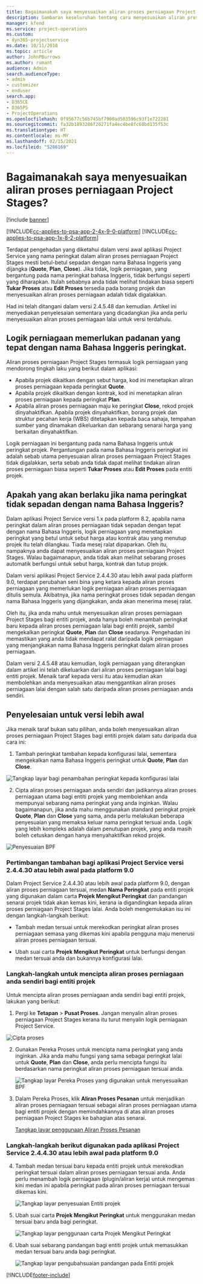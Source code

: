 ```yaml
---
title: Bagaimanakah saya menyesuaikan aliran proses perniagaan Project Stages?
description: Gambaran keseluruhan tentang cara menyesuaikan aliran proses perniagaan Peringkat Projek.
manager: kfend
ms.service: project-operations
ms.custom:
- dyn365-projectservice
ms.date: 10/11/2018
ms.topic: article
author: JohnPBurrows
ms.author: rumant
audience: Admin
search.audienceType:
- admin
- customizer
- enduser
search.app:
- D365CE
- D365PS
- ProjectOperations
ms.openlocfilehash: 0f95677c56b745bf7900ad503596c93f1e722281
ms.sourcegitcommit: fa32b1893286f20271fa4ec4be8fc68bd135f53c
ms.translationtype: HT
ms.contentlocale: ms-MY
ms.lasthandoff: 02/15/2021
ms.locfileid: "5286169"
---
```

# <a name="how-do-i-customize-the-project-stages-business-process-flow"></a>Bagaimanakah saya menyesuaikan aliran proses perniagaan Project Stages?

[!include [banner](../includes/psa-now-project-operations.md)]

[!INCLUDE[cc-applies-to-psa-app-2-4x-9-0-platform](../includes/cc-applies-to-psa-app-2-4x-9-0-platform.md)]
[!INCLUDE[cc-applies-to-psa-app-1x-8-2-platform](../includes/cc-applies-to-psa-app-1x-8-2-platform.md)]

Terdapat pengehadan yang diketahui dalam versi awal aplikasi Project Service yang nama peringkat dalam aliran proses perniagaan Project Stages mesti betul-betul sepadan dengan nama Bahasa Inggeris yang dijangka (**Quote**, **Plan**, **Close**). Jika tidak, logik perniagaan, yang bergantung pada nama peringkat bahasa Inggeris, tidak berfungsi seperti yang diharapkan. Itulah sebabnya anda tidak melihat tindakan biasa seperti **Tukar Proses** atau **Edit Proses** tersedia pada borang projek dan menyesuaikan aliran proses perniagaan adalah tidak digalakkan. 

Had ini telah ditangani dalam versi 2.4.5.48 dan kemudian. Artikel ini menyediakan penyelesaian sementara yang dicadangkan jika anda perlu menyesuaikan aliran proses perniagaan lalai untuk versi terdahulu.  

## <a name="business-logic-requires-an-exact-match-with-english-stage-names"></a>Logik perniagaan memerlukan padanan yang tepat dengan nama Bahasa Inggeris peringkat.

Aliran proses perniagaan Project Stages termasuk logik perniagaan yang mendorong tingkah laku yang berikut dalam aplikasi:
- Apabila projek dikaitkan dengan sebut harga, kod ini menetapkan aliran proses perniagaan kepada peringkat **Quote**.
- Apabila projek dikaitkan dengan kontrak, kod ini menetapkan aliran proses perniagaan kepada peringkat **Plan**.
- Apabila aliran proses perniagaan maju ke peringkat **Close**, rekod projek dinyahaktifkan. Apabila projek dinyahaktifkan, borang projek dan struktur pecahan kerja (WBS) ditetapkan kepada baca sahaja, tempahan sumber yang dinamakan dikeluarkan dan sebarang senarai harga yang berkaitan dinyahaktifkan.

Logik perniagaan ini bergantung pada nama Bahasa Inggeris untuk peringkat projek. Pergantungan pada nama Bahasa Inggeris peringkat ini adalah sebab utama penyesuaian aliran proses perniagaan Project Stages tidak digalakkan, serta sebab anda tidak dapat melihat tindakan aliran proses perniagaan biasa seperti **Tukar Proses** atau **Edit Proses** pada entiti projek.

## <a name="what-happens-if-the-stage-names-dont-match-the-english-names"></a>Apakah yang akan berlaku jika nama peringkat tidak sepadan dengan nama Bahasa Inggeris?

Dalam aplikasi Project Service versi 1.x pada platform 8.2, apabila nama peringkat dalam aliran proses perniagaan tidak sepadan dengan tepat dengan nama Bahasa Inggeris, logik perniagaan yang menetapkan peringkat yang betul untuk sebut harga atau kontrak atau yang menutup projek itu telah dilangkau. Tiada mesej ralat dipaparkan. Oleh itu, nampaknya anda dapat menyesuaikan aliran proses perniagaan Project Stages. Walau bagaimanapun, anda tidak akan melihat sebarang proses automatik berfungsi untuk sebut harga, kontrak dan tutup projek.

Dalam versi aplikasi Project Service 2.4.4.30 atau lebih awal pada platform 9.0, terdapat perubahan seni bina yang ketara kepada aliran proses perniagaan yang memerlukan logik perniagaan aliran proses perniagaan ditulis semula. Akibatnya, jika nama peringkat proses tidak sepadan dengan nama Bahasa Inggeris yang dijangkakan, anda akan menerima mesej ralat. 

Oleh itu, jika anda mahu untuk menyesuaikan aliran proses perniagaan Project Stages bagi entiti projek, anda hanya boleh menambah peringkat baru kepada aliran proses perniagaan lalai bagi entiti projek, sambil mengekalkan peringkat **Quote**, **Plan** dan **Close** seadanya. Pengehadan ini memastikan yang anda tidak mendapat ralat daripada logik perniagaan yang menjangkakan nama Bahasa Inggeris peringkat dalam aliran proses perniagaan.

Dalam versi 2.4.5.48 atau kemudian, logik perniagaan yang diterangkan dalam artikel ini telah dikeluarkan dari aliran proses perniagaan lalai bagi entiti projek. Menaik taraf kepada versi itu atau kemudian akan membolehkan anda menyesuaikan atau menggantikan aliran proses perniagaan lalai dengan salah satu daripada aliran proses perniagaan anda sendiri. 

## <a name="workarounds-for-earlier-versions"></a>Penyelesaian untuk versi lebih awal

Jika menaik taraf bukan satu pilihan, anda boleh menyesuaikan aliran proses perniagaan Project Stages bagi entiti projek dalam satu daripada dua cara ini:

1. Tambah peringkat tambahan kepada konfigurasi lalai, sementara mengekalkan nama Bahasa Inggeris peringkat untuk **Quote**, **Plan** dan **Close**.


![Tangkap layar bagi penambahan peringkat kepada konfigurasi lalai](media/FAQ-Customize-BPF-1.png)
 
2. Cipta aliran proses perniagaan anda sendiri dan jadikannya aliran proses perniagaan utama bagi entiti projek yang membolehkan anda mempunyai sebarang nama peringkat yang anda inginkan. Walau bagaimanapun, jika anda mahu menggunakan standard peringkat projek **Quote**, **Plan** dan **Close** yang sama, anda perlu melakukan beberapa penyesuaian yang memaksa keluar nama peringkat tersuai anda. Logik yang lebih kompleks adalah dalam penutupan projek, yang anda masih boleh cetuskan dengan hanya menyahaktifkan rekod projek.

![Penyesuaian BPF](media/FAQ-Customize-BPF-2.png)

### <a name="additional-considerations-for-project-service-app-version-24430-or-earlier-on-platform-90"></a>Pertimbangan tambahan bagi aplikasi Project Service versi 2.4.4.30 atau lebih awal pada platform 9.0

Dalam Project Service 2.4.4.30 atau lebih awal pada platform 9.0, dengan aliran proses perniagaan tersuai, medan **Nama Peringkat** pada entiti projek yang digunakan dalam carta **Projek Mengikut Peringkat** dan pandangan senarai projek tidak akan kemas kini, kerana ia digandingkan kepada aliran proses perniagaan Project Stages lalai. Anda boleh mengemukakan isu ini dengan langkah-langkah berikut:

- Tambah medan tersuai untuk merekodkan peringkat aliran proses perniagaan semasa yang dikemas kini apabila pengguna maju menerusi aliran proses perniagaan tersuai.

- Ubah suai carta **Projek Mengikut Peringkat** untuk berfungsi dengan medan tersuai anda dan bukannya konfigurasi lalai.

### <a name="steps-to-create-your-own-business-process-flow-for-the-project-entity"></a>Langkah-langkah untuk mencipta aliran proses perniagaan anda sendiri bagi entiti projek

Untuk mencipta aliran proses perniagaan anda sendiri bagi entiti projek, lakukan yang berikut:

1. Pergi ke **Tetapan** > **Pusat Proses**. Jangan menyalin aliran proses perniagaan Project Stages kerana itu turut menyalin logik perniagaan Project Service.

  ![Cipta proses](media/FAQ-Customize-BPF-3.png)

2. Gunakan Pereka Proses untuk mencipta nama peringkat yang anda inginkan. Jika anda mahu fungsi yang sama sebagai peringkat lalai untuk **Quote**, **Plan** dan **Close**, anda perlu mencipta fungsi itu berdasarkan nama peringkat aliran proses perniagaan tersuai anda.

   ![Tangkap layar Pereka Proses yang digunakan untuk menyesuaikan BPF](media/FAQ-Customize-BPF-4.png) 

3. Dalam Pereka Proses, klik **Aliran Proses Pesanan** untuk menjadikan aliran proses perniagaan tersuai sebagai aliran proses perniagaan utama bagi entiti projek dengan memindahkannya di atas aliran proses perniagaan Project Stages ke bahagian atas senarai.


   [Tangkap layar penggunaan Aliran Proses Pesanan](media/FAQ-Customize-BPF-5-720.png)

### <a name="the-following-steps-apply-to-project-service-app-24430-or-earlier-on-the-90-platform"></a>Langkah-langkah berikut digunakan pada aplikasi Project Service 2.4.4.30 atau lebih awal pada platform 9.0

4. Tambah medan tersuai baru kepada entiti projek untuk merekodkan peringkat tersuai dalam aliran proses perniagaan tersuai anda. Anda perlu menambah logik perniagaan (plugin/aliran kerja) untuk mengemas kini medan ini apabila peringkat pada aliran proses perniagaan tersuai dikemas kini.

   ![Tangkap layar penyesuaian Entiti projek](media/FAQ-Customize-BPF-6-720.png)

5. Ubah suai carta **Projek Mengikut Peringkat** untuk menggunakan medan tersuai baru anda bagi peringkat.

   ![Tangkap layar penggunaan carta Projek Mengikut Peringkat](media/FAQ-Customize-BPF-7-720.png)

6. Ubah suai sebarang pandangan bagi entiti projek untuk memasukkan medan tersuai baru anda bagi peringkat.

   ![Tangkap layar pengubahsuaian pandangan pada Entiti projek](media/FAQ-Customize-BPF-8-720.png)



[!INCLUDE[footer-include](../includes/footer-banner.md)]